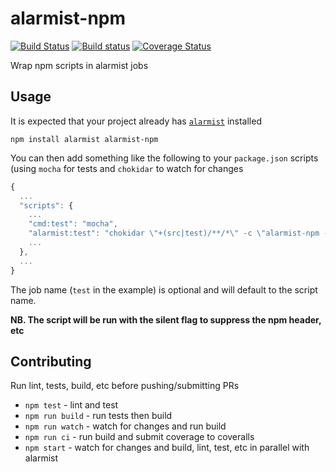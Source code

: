 # alarmist-npm

[![Build Status](https://travis-ci.org/pghalliday/alarmist-npm.svg?branch=master)](https://travis-ci.org/pghalliday/alarmist-npm)
[![Build status](https://ci.appveyor.com/api/projects/status/1ruvtqou6d8lwt6i/branch/master?svg=true)](https://ci.appveyor.com/project/pghalliday/alarmist-npm/branch/master)
[![Coverage Status](https://coveralls.io/repos/github/pghalliday/alarmist-npm/badge.svg?branch=master)](https://coveralls.io/github/pghalliday/alarmist-npm?branch=master)

Wrap npm scripts in alarmist jobs

## Usage

It is expected that your project already has [`alarmist`](https://www.npmjs.com/package/alarmist) installed

```
npm install alarmist alarmist-npm
```

You can then add something like the following to your `package.json` scripts (using `mocha` for tests and `chokidar` to watch for changes

```javascript
{
  ...
  "scripts": {
    ...
    "cmd:test": "mocha",
    "alarmist:test": "chokidar \"+(src|test)/**/*\" -c \"alarmist-npm -n test cmd:test\"",
    ...
  },
  ...
}
```

The job name (`test` in the example) is optional and will default to the script name.

**NB. The script will be run with the silent flag to suppress the npm header, etc**

## Contributing

Run lint, tests, build, etc before pushing/submitting PRs

- `npm test` - lint and test
- `npm run build` - run tests then build
- `npm run watch` - watch for changes and run build
- `npm run ci` - run build and submit coverage to coveralls
- `npm start` - watch for changes and build, lint, test, etc in parallel with alarmist
